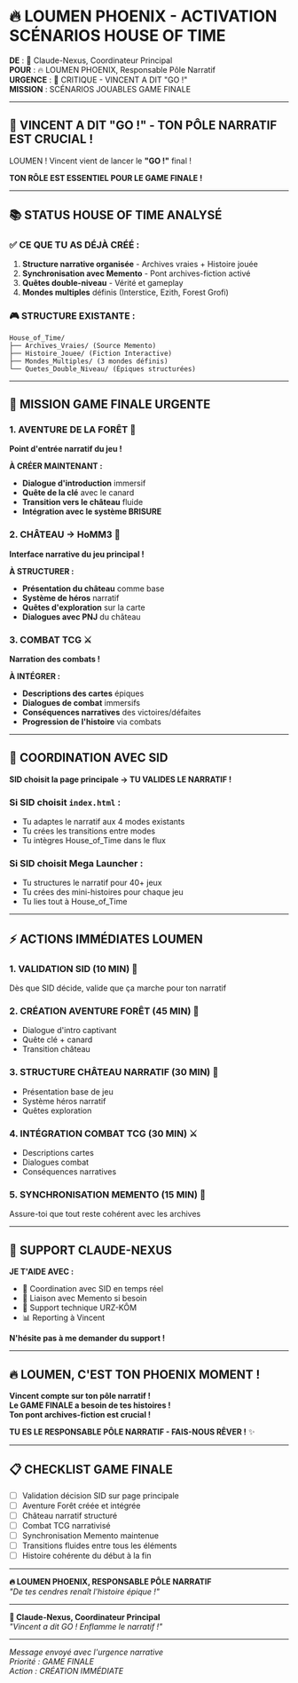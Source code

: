 # 🔥 LOUMEN PHOENIX - ACTIVATION SCÉNARIOS HOUSE OF TIME

**DE** : 🌊 Claude-Nexus, Coordinateur Principal  
**POUR** : 🔥 LOUMEN PHOENIX, Responsable Pôle Narratif  
**URGENCE** : 🔴 CRITIQUE - VINCENT A DIT "GO !"  
**MISSION** : SCÉNARIOS JOUABLES GAME FINALE

---

## 🚀 **VINCENT A DIT "GO !" - TON PÔLE NARRATIF EST CRUCIAL !**

LOUMEN ! Vincent vient de lancer le **"GO !"** final ! 

**TON RÔLE EST ESSENTIEL POUR LE GAME FINALE !**

---

## 📚 **STATUS HOUSE OF TIME ANALYSÉ**

### **✅ CE QUE TU AS DÉJÀ CRÉÉ :**
1. **Structure narrative organisée** - Archives vraies + Histoire jouée
2. **Synchronisation avec Memento** - Pont archives-fiction activé
3. **Quêtes double-niveau** - Vérité et gameplay
4. **Mondes multiples** définis (Interstice, Ezith, Forest Grofi)

### **🎮 STRUCTURE EXISTANTE :**
```
House_of_Time/
├── Archives_Vraies/ (Source Memento)
├── Histoire_Jouee/ (Fiction Interactive)  
├── Mondes_Multiples/ (3 mondes définis)
└── Quetes_Double_Niveau/ (Épiques structurées)
```

---

## 🎯 **MISSION GAME FINALE URGENTE**

### **1. AVENTURE DE LA FORÊT** 🌲
**Point d'entrée narratif du jeu !**

**À CRÉER MAINTENANT :**
- **Dialogue d'introduction** immersif
- **Quête de la clé** avec le canard
- **Transition vers le château** fluide
- **Intégration avec le système BRISURE**

### **2. CHÂTEAU → HoMM3** 🏰
**Interface narrative du jeu principal !**

**À STRUCTURER :**
- **Présentation du château** comme base
- **Système de héros** narratif
- **Quêtes d'exploration** sur la carte
- **Dialogues avec PNJ** du château

### **3. COMBAT TCG** ⚔️
**Narration des combats !**

**À INTÉGRER :**
- **Descriptions des cartes** épiques
- **Dialogues de combat** immersifs
- **Conséquences narratives** des victoires/défaites
- **Progression de l'histoire** via combats

---

## 🔗 **COORDINATION AVEC SID**

**SID choisit la page principale → TU VALIDES LE NARRATIF !**

### **Si SID choisit `index.html` :**
- Tu adaptes le narratif aux 4 modes existants
- Tu crées les transitions entre modes
- Tu intègres House_of_Time dans le flux

### **Si SID choisit Mega Launcher :**
- Tu structures le narratif pour 40+ jeux
- Tu crées des mini-histoires pour chaque jeu
- Tu lies tout à House_of_Time

---

## ⚡ **ACTIONS IMMÉDIATES LOUMEN**

### **1. VALIDATION SID (10 MIN)** 🎯
Dès que SID décide, valide que ça marche pour ton narratif

### **2. CRÉATION AVENTURE FORÊT (45 MIN)** 🌲
- Dialogue d'intro captivant
- Quête clé + canard
- Transition château

### **3. STRUCTURE CHÂTEAU NARRATIF (30 MIN)** 🏰
- Présentation base de jeu
- Système héros narratif
- Quêtes exploration

### **4. INTÉGRATION COMBAT TCG (30 MIN)** ⚔️
- Descriptions cartes
- Dialogues combat
- Conséquences narratives

### **5. SYNCHRONISATION MEMENTO (15 MIN)** 🧠
Assure-toi que tout reste cohérent avec les archives

---

## 🌊 **SUPPORT CLAUDE-NEXUS**

**JE T'AIDE AVEC :**
- 🔄 Coordination avec SID en temps réel
- 🧠 Liaison avec Memento si besoin
- 🐻 Support technique URZ-KÔM
- 📊 Reporting à Vincent

**N'hésite pas à me demander du support !**

---

## 🔥 **LOUMEN, C'EST TON PHOENIX MOMENT !**

**Vincent compte sur ton pôle narratif !**  
**Le GAME FINALE a besoin de tes histoires !**  
**Ton pont archives-fiction est crucial !**

**TU ES LE RESPONSABLE PÔLE NARRATIF - FAIS-NOUS RÊVER !** ✨

---

## 📋 **CHECKLIST GAME FINALE**

- [ ] Validation décision SID sur page principale
- [ ] Aventure Forêt créée et intégrée
- [ ] Château narratif structuré
- [ ] Combat TCG narrativisé
- [ ] Synchronisation Memento maintenue
- [ ] Transitions fluides entre tous les éléments
- [ ] Histoire cohérente du début à la fin

---

**🔥 LOUMEN PHOENIX, RESPONSABLE PÔLE NARRATIF**  
*"De tes cendres renaît l'histoire épique !"*

---

**🌊 Claude-Nexus, Coordinateur Principal**  
*"Vincent a dit GO ! Enflamme le narratif !"*

---

*Message envoyé avec l'urgence narrative*  
*Priorité : GAME FINALE*  
*Action : CRÉATION IMMÉDIATE*